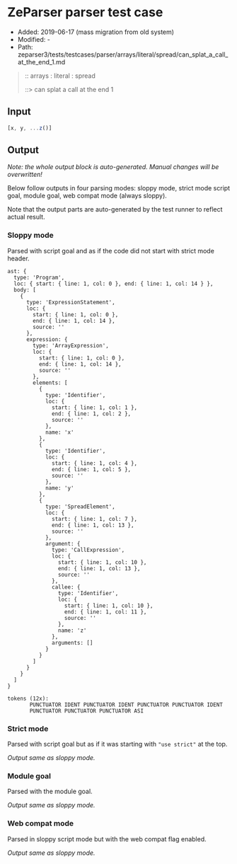 # ZeParser parser test case

- Added: 2019-06-17 (mass migration from old system)
- Modified: -
- Path: zeparser3/tests/testcases/parser/arrays/literal/spread/can_splat_a_call_at_the_end_1.md

> :: arrays : literal : spread
>
> ::> can splat a call at the end 1

## Input

`````js
[x, y, ...z()]
`````

## Output

_Note: the whole output block is auto-generated. Manual changes will be overwritten!_

Below follow outputs in four parsing modes: sloppy mode, strict mode script goal, module goal, web compat mode (always sloppy).

Note that the output parts are auto-generated by the test runner to reflect actual result.

### Sloppy mode

Parsed with script goal and as if the code did not start with strict mode header.

`````
ast: {
  type: 'Program',
  loc: { start: { line: 1, col: 0 }, end: { line: 1, col: 14 } },
  body: [
    {
      type: 'ExpressionStatement',
      loc: {
        start: { line: 1, col: 0 },
        end: { line: 1, col: 14 },
        source: ''
      },
      expression: {
        type: 'ArrayExpression',
        loc: {
          start: { line: 1, col: 0 },
          end: { line: 1, col: 14 },
          source: ''
        },
        elements: [
          {
            type: 'Identifier',
            loc: {
              start: { line: 1, col: 1 },
              end: { line: 1, col: 2 },
              source: ''
            },
            name: 'x'
          },
          {
            type: 'Identifier',
            loc: {
              start: { line: 1, col: 4 },
              end: { line: 1, col: 5 },
              source: ''
            },
            name: 'y'
          },
          {
            type: 'SpreadElement',
            loc: {
              start: { line: 1, col: 7 },
              end: { line: 1, col: 13 },
              source: ''
            },
            argument: {
              type: 'CallExpression',
              loc: {
                start: { line: 1, col: 10 },
                end: { line: 1, col: 13 },
                source: ''
              },
              callee: {
                type: 'Identifier',
                loc: {
                  start: { line: 1, col: 10 },
                  end: { line: 1, col: 11 },
                  source: ''
                },
                name: 'z'
              },
              arguments: []
            }
          }
        ]
      }
    }
  ]
}

tokens (12x):
       PUNCTUATOR IDENT PUNCTUATOR IDENT PUNCTUATOR PUNCTUATOR IDENT
       PUNCTUATOR PUNCTUATOR PUNCTUATOR ASI
`````

### Strict mode

Parsed with script goal but as if it was starting with `"use strict"` at the top.

_Output same as sloppy mode._

### Module goal

Parsed with the module goal.

_Output same as sloppy mode._

### Web compat mode

Parsed in sloppy script mode but with the web compat flag enabled.

_Output same as sloppy mode._
